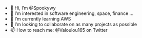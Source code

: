 - 👋 Hi, I’m @Spookywy
- 👀 I’m interested in software engineering, space, finance ...
- 🌱 I’m currently learning AWS
- 💞️ I’m looking to collaborate on as many projects as possible
- 📫 How to reach me: @Valoulou165 on Twitter

<!---
Spookywy/Spookywy is a ✨ special ✨ repository because its `README.md` (this file) appears on your GitHub profile.
You can click the Preview link to take a look at your changes.
--->
